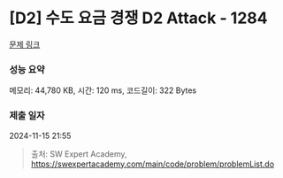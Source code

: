 # [D2] 수도 요금 경쟁 D2 Attack - 1284 

[문제 링크](https://swexpertacademy.com/main/code/problem/problemDetail.do?contestProbId=AV189xUaI8UCFAZN) 

### 성능 요약

메모리: 44,780 KB, 시간: 120 ms, 코드길이: 322 Bytes

### 제출 일자

2024-11-15 21:55



> 출처: SW Expert Academy, https://swexpertacademy.com/main/code/problem/problemList.do